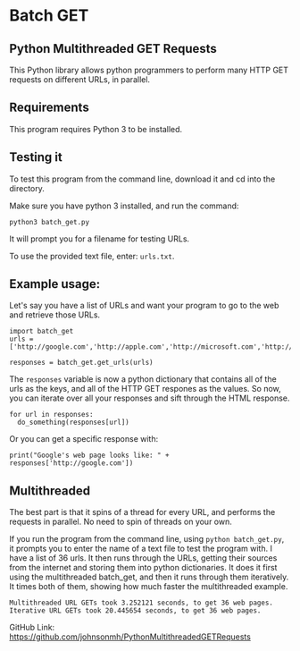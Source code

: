 # Batch GET
## Python Multithreaded GET Requests

This Python library allows python programmers to perform many HTTP GET requests on different URLs, in parallel. 

## Requirements
This program requires Python 3 to be installed.

## Testing it
To test this program from the command line, download it and cd into the directory. 

Make sure you have python 3 installed, and run the command:

``` 
python3 batch_get.py 
```

It will prompt you for a filename for testing URLs.

To use the provided text file, enter: ``` urls.txt ```.

## Example usage:
Let's say you have a list of URLs and want your program to go to the web and retrieve those URLs.

```
import batch_get
urls = ['http://google.com','http://apple.com','http://microsoft.com','http://apple.com']

responses = batch_get.get_urls(urls)
```

The ```responses``` variable is now a python dictionary that contains all of the urls as the keys, and all of the HTTP GET respones as the values. So now, you can iterate over all your responses and sift through the HTML response.

```
for url in responses:
  do_something(responses[url])
```

Or you can get a specific response with:

```
print("Google's web page looks like: " + responses['http://google.com'])
```

## Multithreaded
The best part is that it spins of a thread for every URL, and performs the requests in parallel. 
No need to spin of threads on your own.

If you run the program from the command line, using ```python batch_get.py```, it prompts you to enter the name of a text file to test the program with. I have a list of 36 urls. It then runs through the URLs, getting their sources from the internet and storing them into python dictionaries. It does it first using the multithreaded batch_get, and then it runs through them iteratively. It times both of them, showing how much faster the multithreaded example.
```
Multithreaded URL GETs took 3.252121 seconds, to get 36 web pages.
Iterative URL GETs took 20.445654 seconds, to get 36 web pages.
```

GitHub Link: https://github.com/johnsonmh/PythonMultithreadedGETRequests
